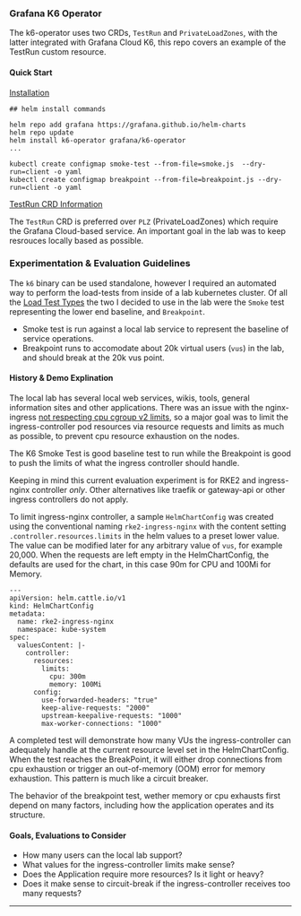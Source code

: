 ### Grafana K6 Operator

The k6-operator uses two CRDs, `TestRun` and  `PrivateLoadZones`, with the latter integrated with Grafana Cloud K6, this repo covers an example of the TestRun custom resource.


#### Quick Start

[Installation](https://grafana.com/docs/k6/latest/set-up/set-up-distributed-k6/install-k6-operator/)

```
## helm install commands

helm repo add grafana https://grafana.github.io/helm-charts
helm repo update
helm install k6-operator grafana/k6-operator
...

kubectl create configmap smoke-test --from-file=smoke.js  --dry-run=client -o yaml 
kubectl create configmap breakpoint --from-file=breakpoint.js --dry-run=client -o yaml

```

[TestRun CRD Information](https://grafana.com/docs/k6/latest/set-up/set-up-distributed-k6/usage/executing-k6-scripts-with-testrun-crd/#run-k6-scripts-with-testrun-crd)

The `TestRun` CRD is preferred over `PLZ` (PrivateLoadZones) which require the Grafana Cloud-based service. An important goal in the lab was to keep resrouces locally based as possible.


### Experimentation & Evaluation Guidelines

The `k6` binary can be used standalone, however I required an automated way to perform the load-tests from inside of a lab kubernetes cluster. Of all the [Load Test Types](https://grafana.com/docs/k6/latest/testing-guides/test-types/) the two I decided to use in the lab were the `Smoke` test representing the lower end baseline, and `Breakpoint`.

* Smoke test is run against a local lab service to represent the baseline of service operations.
* Breakpoint runs to accomodate about 20k virtual users (`vus`) in the lab, and should break at the 20k vus point.


#### History & Demo Explination

The local lab has several local web services, wikis, tools, general information sites and other applications. There was an issue with the nginx-ingress [not respecting cpu cgroup v2 limits](https://github.com/kubernetes/ingress-nginx/issues/9665), so a major goal was to limit the ingress-controller pod resources via resource requests and limits as much as possible, to prevent cpu resource exhaustion on the nodes. 


The K6 Smoke Test is good baseline test to run while the Breakpoint is good to push the limits of what the ingress controller should handle.

Keeping in mind this current evaluation experiment is for RKE2 and ingress-nginx controller _only_.  Other alternatives like traefik or gateway-api or other ingress controllers do not apply.

To limit ingress-nginx controller, a sample `HelmChartConfig` was created using the conventional naming `rke2-ingress-nginx` with the content setting `.controller.resources.limits` in the helm values to a preset lower value. The value can be modified later for any arbitrary value of `vus`, for example 20,000. When the requests are left empty in the HelmChartConfig, the defaults are used for the chart, in this case 90m for CPU and 100Mi for Memory.


```
---
apiVersion: helm.cattle.io/v1
kind: HelmChartConfig
metadata:
  name: rke2-ingress-nginx
  namespace: kube-system
spec:
  valuesContent: |-
    controller:
      resources:
        limits:
          cpu: 300m
          memory: 100Mi
      config:
        use-forwarded-headers: "true"
        keep-alive-requests: "2000"
        upstream-keepalive-requests: "1000"
        max-worker-connections: "1000"

```

A completed test will demonstrate how many VUs the ingress-controller can adequately handle at the current resource level set in the HelmChartConfig. When the test reaches the BreakPoint, it will either drop connections from cpu exhaustion or trigger an out-of-memory (OOM) error for memory exhaustion. This pattern is much like a circuit breaker.

The behavior of the breakpoint test, wether memory or cpu exhausts first depend on many factors, including how the application operates and its structure.


#### Goals, Evaluations to Consider

* How many users can the local lab support?
* What values for the ingress-controller limits make sense?
* Does the Application require more resources? Is it light or heavy?
* Does it make sense to circuit-break if the ingress-controller receives too many requests?

---
